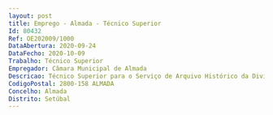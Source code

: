 ```yaml
--- 
layout: post
title: Emprego - Almada - Técnico Superior
Id: 80432
Ref: OE202009/1000
DataAbertura: 2020-09-24
DataFecho: 2020-10-09
Trabalho: Técnico Superior
Empregador: Câmara Municipal de Almada
Descricao: Técnico Superior para o Serviço de Arquivo Histórico da Divisão de Bibliotecas e Arquivos do Departamento de Cultura, da Direção Municipal de Desenvolvimento Social.Caracterização do Posto de Trabalho  coordenar e ou assegurar todas as funções técnicas e administrativas inerentes à gestão dos arquivos definitivos da Câmara Municipal de Almada.Especificações técnicas   Avaliar e organizar a documentação de fundos públicos e privados com interesse administrativo, probatório e cultural, tais como documentos textuais, fotográficos, cartográficos, audiovisuais e legíveis por maquina, de acordo com sistemas de classificação que define a partir do estudo da instituição produtora da documentação   Planear e implementar métodos de organização intelectual dos fundos e coleções documentais   Planear e executar a organização física e instalação em depósito dos fundos e coleções de arquivo   Orientar a elaboração de instrumentos de descrição de documentação, tais como guias, inventários, catálogos e índices   Apoiar o utilizador, orientando o na pesquisa de registos e documentos apropriados   Promover ações de difusão, a fim de tornar acessíveis as fontes   Identificar, selecionar e transcrever fontes de informação para edição   Leitura paleográfica e transcrição de documentos   Descrição de material cartográfico   Investigação e produção de conteúdos, seleção de espécies documentais e objetos para exposições temáticas e documentais, assim como para os textos de apoio das mesmas.
CodigoPostal: 2800-158 ALMADA
Concelho: Almada
Distrito: Setúbal
--- 
```

